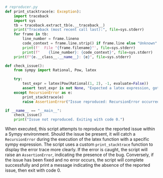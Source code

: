 ```python
# reproducer.py
def print_stacktrace(e: Exception):
    import traceback
    import sys
    tb = traceback.extract_tb(e.__traceback__)
    print("Traceback (most recent call last):", file=sys.stderr)
    for frame in tb:
        line_number = frame.lineno
        code_context = frame.line.strip() if frame.line else "Unknown"
        print(f'  File "{frame.filename}"', file=sys.stderr)
        print(f"    {line_number}: {code_context}", file=sys.stderr)
    print(f"{e.__class__.__name__}: {e}", file=sys.stderr)

def check_issue():
    from sympy import Rational, Pow, latex

    try:
        test_expr = latex(Pow(Rational(1, 2), -1, evaluate=False))
        assert test_expr is not None, "Expected a latex expression, got None"
    except RecursionError as e:
        print_stacktrace(e)
        raise AssertionError("Issue reproduced: RecursionError occurred")

if __name__ == "__main__":
    check_issue()
    print("Issue not reproduced. Exiting with code 0.")
```

When executed, this script attempts to reproduce the reported issue within a Sympy environment. Should the issue be present, it will catch a `RecursionError` during the execution of the latex function with a specific sympy expression. The script uses a custom `print_stacktrace` function to display the error trace more clearly. If the error is caught, the script will raise an `AssertionError`, indicating the presence of the bug. Conversely, if the issue has been fixed and no error occurs, the script will complete successfully and print a message indicating the absence of the reported issue, then exit with code 0.